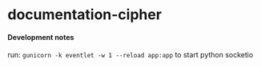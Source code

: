 # documentation-cipher

#### Development notes

run: `gunicorn -k eventlet -w 1 --reload app:app` to start python socketio


